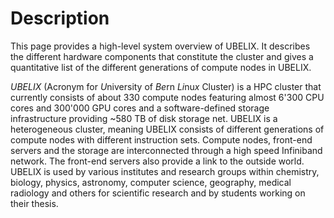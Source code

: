 # Description
This page provides a high-level system overview of UBELIX. It describes
the different hardware components that constitute the cluster and gives
a quantitative list of the different generations of compute nodes in UBELIX.

*UBELIX* (Acronym for *U*niversity of *Be*rn *Li*nu*x* Cluster) is a HPC
cluster that currently consists of about 330 compute nodes featuring almost
6'300 CPU cores and 300'000 GPU cores and a software-defined storage infrastructure
providing ~580 TB of disk storage net. UBELIX is a heterogeneous cluster,
meaning UBELIX consists of different generations of compute nodes with different 
instruction sets. Compute nodes, front-end servers and the storage are
interconnected through a high speed Infiniband network. The front-end servers
also provide a link to the outside world. UBELIX is used by various institutes
and research groups within chemistry, biology, physics, astronomy, computer
science, geography, medical radiology and others for scientific research and by
students working on their thesis.
